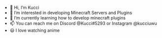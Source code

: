 - 👋 Hi, I’m Kucci
- 👀 I’m interested in developing Minecraft Servers and Plugins
- 🌱 I’m currently learning how to develop minecraft plugins
- 📫 You can reach me on Discord @Kucci#5293 or Instagram @kucciuwu
- 😃 I love watching anime 

<!---
Kucciii/Kucciii is a ✨ special ✨ repository because its `README.md` (this file) appears on your GitHub profile.
You can click the Preview link to take a look at your changes.
--->
